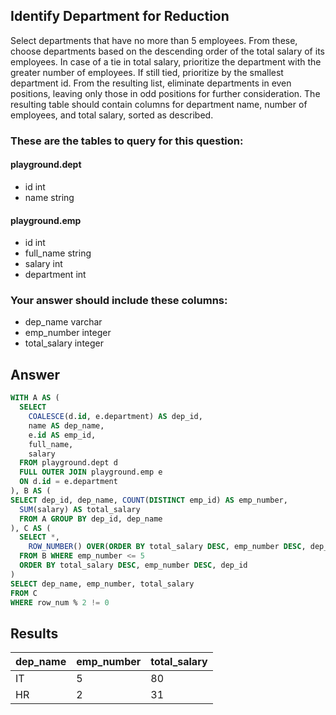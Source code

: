 ## Identify Department for Reduction
 
Select departments that have no more than 5 employees. From these, choose departments based on the descending order of the total salary of its employees. In case of a tie in total salary, prioritize the department with the greater number of employees. If still tied, prioritize by the smallest department id. From the resulting list, eliminate departments in even positions, leaving only those in odd positions for further consideration. The resulting table should contain columns for department name, number of employees, and total salary, sorted as described.

### These are the tables to query for this question:
#### **playground.dept**
- id int
- name string
#### **playground.emp**
- id int
- full_name string
- salary int
- department int
### Your answer should include these columns:
- dep_name varchar
- emp_number integer
- total_salary integer

## Answer
```sql
WITH A AS (
  SELECT 
    COALESCE(d.id, e.department) AS dep_id,
    name AS dep_name,
    e.id AS emp_id,
    full_name,
    salary
  FROM playground.dept d 
  FULL OUTER JOIN playground.emp e
  ON d.id = e.department
), B AS (
SELECT dep_id, dep_name, COUNT(DISTINCT emp_id) AS emp_number,
  SUM(salary) AS total_salary
  FROM A GROUP BY dep_id, dep_name
), C AS (
  SELECT *, 
    ROW_NUMBER() OVER(ORDER BY total_salary DESC, emp_number DESC, dep_id) AS row_num
  FROM B WHERE emp_number <= 5
  ORDER BY total_salary DESC, emp_number DESC, dep_id
)
SELECT dep_name, emp_number, total_salary
FROM C
WHERE row_num % 2 != 0
```

## Results
| dep_name | emp_number | total_salary |
|----------|------------|--------------|
| IT       | 5          | 80           |
| HR       | 2          | 31           |